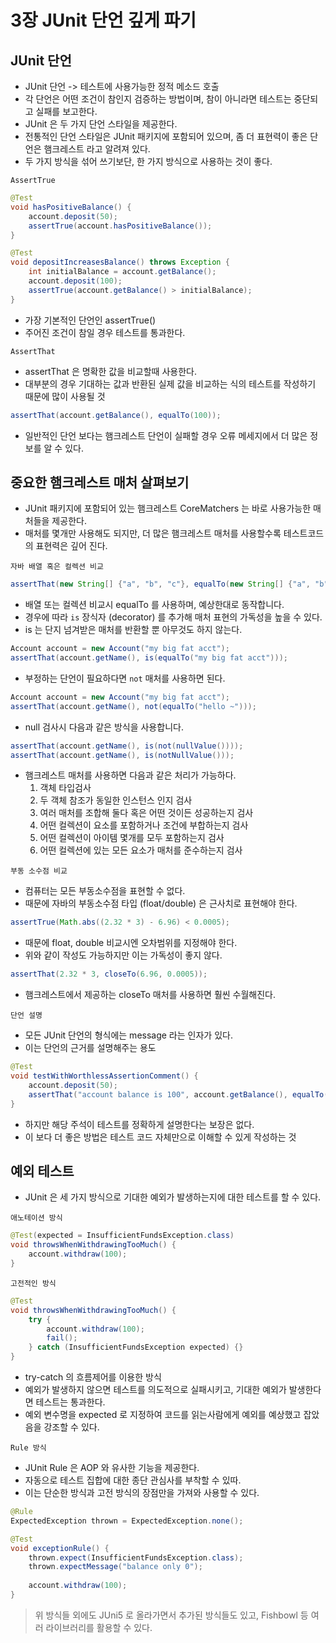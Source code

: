 # 3장 JUnit 단언 깊게 파기

## JUnit 단언
- JUnit 단언 -> 테스트에 사용가능한 정적 메소드 호출
- 각 단언은 어떤 조건이 참인지 검증하는 방법이며, 참이 아니라면 테스트는 중단되고 실패를 보고한다.
- JUnit 은 두 가지 단언 스타일을 제공한다.
- 전통적인 단언 스타일은 JUnit 패키지에 포함되어 있으며, 좀 더 표현력이 좋은 단언은 햄크레스트 라고 알려져 있다.
- 두 가지 방식을 섞어 쓰기보단, 한 가지 방식으로 사용하는 것이 좋다.

`AssertTrue`

```java
@Test
void hasPositiveBalance() {
    account.deposit(50);
    assertTrue(account.hasPositiveBalance());
}

@Test
void depositIncreasesBalance() throws Exception {
    int initialBalance = account.getBalance();
    account.deposit(100);
    assertTrue(account.getBalance() > initialBalance);
}
```
- 가장 기본적인 단언인 assertTrue()
- 주어진 조건이 참일 경우 테스트를 통과한다.

`AssertThat`
- assertThat 은 명확한 값을 비교할때 사용한다.
- 대부분의 경우 기대하는 값과 반환된 실제 값을 비교하는 식의 테스트를 작성하기 때문에 많이 사용될 것

```java
assertThat(account.getBalance(), equalTo(100));
```
- 일반적인 단언 보다는 햄크레스트 단언이 실패할 경우 오류 메세지에서 더 많은 정보를 알 수 있다.

## 중요한 햄크레스트 매처 살펴보기
- JUnit 패키지에 포함되어 있는 햄크레스트 CoreMatchers 는 바로 사용가능한 매처들을 제공한다.
- 매처를 몇개만 사용해도 되지만, 더 많은 햄크레스트 매처를 사용할수록 테스트코드의 표현력은 깊어 진다.

`자바 배열 혹은 컬렉션 비교`

```java
assertThat(new String[] {"a", "b", "c"}, equalTo(new String[] {"a", "b"}));
```
- 배열 또는 컬렉션 비교시 equalTo 를 사용하며, 예상한대로 동작합니다.
- 경우에 따라 `is` 장식자 (decorator) 를 추가해 매처 표현의 가독성을 높을 수 있다.
- is 는 단지 넘겨받은 매처를 반환할 뿐 아무것도 하지 않는다.

```java
Account account = new Account("my big fat acct");
assertThat(account.getName(), is(equalTo("my big fat acct")));
```
- 부정하는 단언이 필요하다면 `not` 매처를 사용하면 된다.

```java
Account account = new Account("my big fat acct");
assertThat(account.getName(), not(equalTo("hello ~")));
```
- null 검사시 다음과 같은 방식을 사용합니다.

```java
assertThat(account.getName(), is(not(nullValue())));
assertThat(account.getName(), is(notNullValue()));
```

- 햄크레스트 매처를 사용하면 다음과 같은 처리가 가능하다.
  1. 객체 타입검사
  2. 두 객체 참조가 동일한 인스턴스 인지 검사
  3. 여러 매처를 조합해 둘다 혹은 어떤 것이든 성공하는지 검사
  4. 어떤 컬렉션이 요소를 포함하거나 조건에 부합하는지 검사
  5. 어떤 컬렉션이 아이템 몇개를 모두 포함하는지 검사
  6. 어떤 컬렉션에 있는 모든 요소가 매처를 준수하는지 검사

`부동 소수점 비교`
- 컴퓨터는 모든 부동소수점을 표현할 수 없다.
- 때문에 자바의 부동소수점 타입 (float/double) 은 근사치로 표현해야 한다.

```java
assertTrue(Math.abs((2.32 * 3) - 6.96) < 0.0005);
```
- 때문에 float, double 비교시엔 오차범위를 지정해야 한다.
- 위와 같이 작성도 가능하지만 이는 가독성이 좋지 않다.

```java
assertThat(2.32 * 3, closeTo(6.96, 0.0005));
```
- 햄크레스트에서 제공하는 closeTo 매처를 사용하면 훨씬 수월해진다.

`단언 설명`
- 모든 JUnit 단언의 형식에는 message 라는 인자가 있다.
- 이는 단언의 근거를 설명해주는 용도

```java
@Test
void testWithWorthlessAssertionComment() {
    account.deposit(50);
    assertThat("account balance is 100", account.getBalance(), equalTo(50));
}
```
- 하지만 해당 주석이 테스트를 정확하게 설명한다는 보장은 없다.
- 이 보다 더 좋은 방법은 테스트 코드 자체만으로 이해할 수 있게 작성하는 것

## 예외 테스트
- JUnit 은 세 가지 방식으로 기대한 예외가 발생하는지에 대한 테스트를 할 수 있다.

`애노테이션 방식`

```java
@Test(expected = InsufficientFundsException.class)
void throwsWhenWithdrawingTooMuch() {
    account.withdraw(100);
}
```

`고전적인 방식`

```java
@Test
void throwsWhenWithdrawingTooMuch() {
    try {
        account.withdraw(100);
        fail();
    } catch (InsufficientFundsException expected) {}
}
```
- try-catch 의 흐름제어를 이용한 방식
- 예외가 발생하지 않으면 테스트를 의도적으로 실패시키고, 기대한 예외가 발생한다면 테스트는 통과한다.
- 예외 변수명을 expected 로 지정하여 코드를 읽는사람에게 예외를 예상했고 잡았음을 강조할 수 있다.

`Rule 방식`
- JUnit Rule 은 AOP 와 유사한 기능을 제공한다.
- 자동으로 테스트 집합에 대한 종단 관심사를 부착할 수 있따.
- 이는 단순한 방식과 고전 방식의 장점만을 가져와 사용할 수 있다.

```java
@Rule
ExpectedException thrown = ExpectedException.none();

@Test
void exceptionRule() {
    thrown.expect(InsufficientFundsException.class);
    thrown.expectMessage("balance only 0");
    
    account.withdraw(100);
}
```

> 위 방식들 외에도 JUni5 로 올라가면서 추가된 방식들도 있고, Fishbowl 등 여러 라이브러리를 활용할 수 있다.